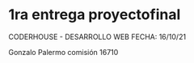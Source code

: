 # 1ra entrega proyectofinal
CODERHOUSE - DESARROLLO WEB
FECHA: 16/10/21

Gonzalo Palermo
comisión 16710
